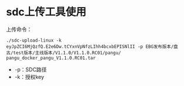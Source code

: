 # sdc上传工具使用

上传命令：

```shel
./sdc-upload-linux -k eyJpZCI6MjQzfQ.E2e6Dw.tCYxnVpNfzLIhh4bcxbEPISNlII -p EBG发布版本/盘古/test版本/主线版本/V1.1.0/V1.1.0.RC01/pangu/  pangu_docker_pangu_V1.1.0.RC01.tar
```

- -p：SDC路径
- -k：授权key

